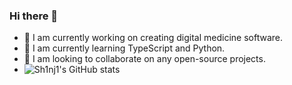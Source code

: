 ### Hi there 👋

<!--
**sh1nj1/sh1nj1** is a ✨ _special_ ✨ repository because its `README.md` (this file) appears on your GitHub profile.

Here are some ideas to get you started:

- 🔭 I’m currently working on ...
- 🌱 I’m currently learning ...
- 👯 I’m looking to collaborate on ...
- 🤔 I’m looking for help with ...
- 💬 Ask me about ...
- 📫 How to reach me: ...
- 😄 Pronouns: ...
- ⚡ Fun fact: ...
-->

- 🔭 I am currently working on creating digital medicine software.
- 🌱 I am currently learning TypeScript and Python.
- 👯 I am looking to collaborate on any open-source projects.
- ![Sh1nj1's GitHub stats](https://github-readme-stats.vercel.app/api?username=sh1nj1&include_all_commits=false&show_icons=true&hide_rank=false&count_private=true&theme=transparent)

